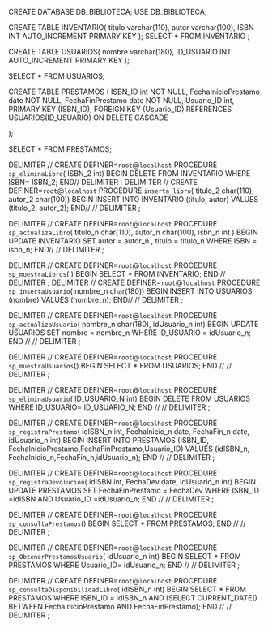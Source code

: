CREATE DATABASE DB_BIBLIOTECA;
USE DB_BIBLIOTECA;

CREATE TABLE INVENTARIO(
titulo varchar(110),
autor varchar(100),
ISBN INT AUTO_INCREMENT PRIMARY KEY
);
SELECT * FROM INVENTARIO ;


CREATE TABLE USUARIOS(
nombre varchar(180),
ID_USUARIO INT AUTO_INCREMENT PRIMARY KEY
);

SELECT * FROM USUARIOS;

CREATE TABLE PRESTAMOS (
    ISBN_ID int NOT NULL,
    FechaInicioPrestamo date NOT NULL,
    FechaFinPrestamo date NOT NULL,
    Usuario_ID int,
    PRIMARY KEY (ISBN_ID),
    FOREIGN KEY (Usuario_ID) REFERENCES USUARIOS(ID_USUARIO)
    ON DELETE CASCADE
    
);

SELECT * FROM PRESTAMOS;

DELIMITER //
CREATE DEFINER=`root`@`localhost` PROCEDURE `sp_eliminaLibro`(
ISBN_2 int)
BEGIN
DELETE FROM INVENTARIO WHERE ISBN= ISBN_2;
END//
DELIMITER ;
DELIMITER //
CREATE DEFINER=`root`@`localhost` PROCEDURE `inserta_libro`(
titulo_2 char(110), 
    autor_2 char(100))
BEGIN
INSERT INTO INVENTARIO (titulo, autor) VALUES (titulo_2, autor_2);
END//
//
DELIMITER ;

DELIMITER //
CREATE DEFINER=`root`@`localhost` PROCEDURE `sp_actualizaLibro`(
titulo_n char(110),
autor_n char(100),
isbn_n int
)
BEGIN
UPDATE INVENTARIO SET autor = autor_n , titulo = titulo_n WHERE ISBN = isbn_n; 
END//
//
DELIMITER ;

DELIMITER //
CREATE DEFINER=`root`@`localhost` PROCEDURE `sp_muestraLibros`(
)
BEGIN
SELECT * FROM INVENTARIO;
END //
DELIMITER ;
DELIMITER //
CREATE DEFINER=`root`@`localhost` PROCEDURE `sp_insertaUsuario`(
nombre_n char(180))
BEGIN
INSERT INTO USUARIOS (nombre) VALUES (nombre_n);
END//
//
DELIMITER ;

DELIMITER //
CREATE DEFINER=`root`@`localhost` PROCEDURE `sp_actualizaUsuario`(
nombre_n char(180),
idUsuario_n int)
BEGIN
UPDATE USUARIOS SET nombre = nombre_n WHERE ID_USUARIO = idUsuario_n; 
END //
//
DELIMITER ;

DELIMITER //
CREATE DEFINER=`root`@`localhost` PROCEDURE `sp_muestraUsuarios`()
BEGIN
SELECT * FROM USUARIOS;
END //
//
DELIMITER ;

DELIMITER //
CREATE DEFINER=`root`@`localhost` PROCEDURE `sp_eliminaUsuario`(
ID_USUARIO_N int)
BEGIN
DELETE FROM USUARIOS WHERE ID_USUARIO= ID_USUARIO_N;
END //
//
DELIMITER ;

DELIMITER //
CREATE DEFINER=`root`@`localhost` PROCEDURE `sp_registraPrestamo`(
idISBN_n int,
FechaInicio_n date,
FechaFin_n date,
idUsuario_n int)
BEGIN
INSERT INTO PRESTAMOS (ISBN_ID, FechaInicioPrestamo,FechaFinPrestamo,Usuario_ID) VALUES (idISBN_n, FechaInicio_n,FechaFin_n,idUsuario_n);
END //
//
DELIMITER ;

DELIMITER //
CREATE DEFINER=`root`@`localhost` PROCEDURE `sp_registraDevolucion`(
idISBN int,
FechaDev date,
idUsuario_n int)
BEGIN
 UPDATE PRESTAMOS SET FechaFinPrestamo = FechaDev WHERE ISBN_ID =idISBN AND Usuario_ID =idUsuario_n;
END //
//
DELIMITER ;

DELIMITER //
CREATE DEFINER=`root`@`localhost` PROCEDURE `sp_consultaPrestamos`()
BEGIN
SELECT * FROM PRESTAMOS;
END //
//
DELIMITER ;

DELIMITER //
CREATE DEFINER=`root`@`localhost` PROCEDURE `sp_ObtenerPrestamosUsuario`(
idUsuario_n int)
BEGIN
SELECT * FROM PRESTAMOS WHERE Usuario_ID= idUsuario_n;
END //
//
DELIMITER ;

DELIMITER //
CREATE DEFINER=`root`@`localhost` PROCEDURE `sp_consultaDisponibilidadLibro`(
idISBN_n int)
BEGIN
SELECT * FROM PRESTAMOS WHERE ISBN_ID = idISBN_n AND (SELECT CURRENT_DATE() BETWEEN FechaInicioPrestamo AND FechaFinPrestamo);
END //
//
DELIMITER ;



